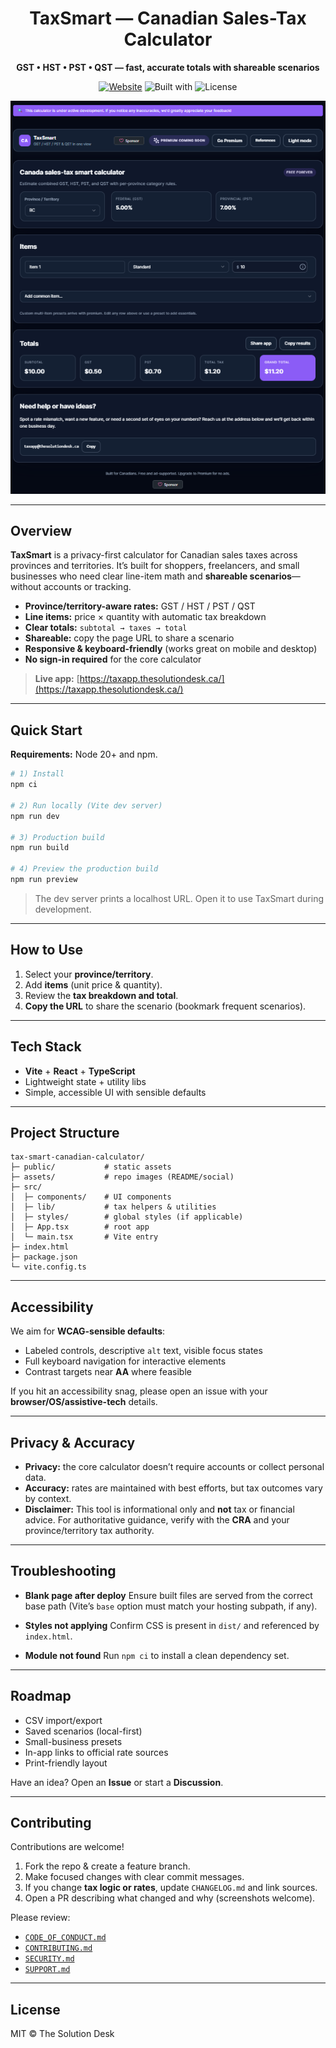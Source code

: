 <div align="center">

# TaxSmart — Canadian Sales-Tax Calculator

**GST • HST • PST • QST — fast, accurate totals with shareable scenarios**

[![Website](https://img.shields.io/badge/Live%20App-taxapp.thesolutiondesk.ca-2b6cb0?labelColor=0b1020\&logo=globe\&logoColor=white)](https://taxapp.thesolutiondesk.ca/)
![Built with](https://img.shields.io/badge/Vite-React%20%2B%20TypeScript-5e5eff?labelColor=0b1020\&logo=vite\&logoColor=white)
![License](https://img.shields.io/badge/License-MIT-10b981?labelColor=0b1020)

</div>

<p align="center">
  <img src="./assets/app-image.jpg" alt="TaxSmart app showing province selector, line items, and GST/HST/PST/QST breakdown" width="820">
</p>

---

## Overview

**TaxSmart** is a privacy-first calculator for Canadian sales taxes across provinces and territories.
It’s built for shoppers, freelancers, and small businesses who need clear line-item math and **shareable scenarios**—without accounts or tracking.

* **Province/territory-aware rates:** GST / HST / PST / QST
* **Line items:** price × quantity with automatic tax breakdown
* **Clear totals:** `subtotal → taxes → total`
* **Shareable:** copy the page URL to share a scenario
* **Responsive & keyboard-friendly** (works great on mobile and desktop)
* **No sign-in required** for the core calculator

> **Live app:** [https://taxapp.thesolutiondesk.ca/](https://taxapp.thesolutiondesk.ca/)

---

## Quick Start

**Requirements:** Node 20+ and npm.

```bash
# 1) Install
npm ci

# 2) Run locally (Vite dev server)
npm run dev

# 3) Production build
npm run build

# 4) Preview the production build
npm run preview
```

> The dev server prints a localhost URL. Open it to use TaxSmart during development.

---

## How to Use

1. Select your **province/territory**.
2. Add **items** (unit price & quantity).
3. Review the **tax breakdown and total**.
4. **Copy the URL** to share the scenario (bookmark frequent scenarios).

---

## Tech Stack

* **Vite** + **React** + **TypeScript**
* Lightweight state + utility libs
* Simple, accessible UI with sensible defaults

---

## Project Structure

```
tax-smart-canadian-calculator/
├─ public/           # static assets
├─ assets/           # repo images (README/social)
├─ src/
│  ├─ components/    # UI components
│  ├─ lib/           # tax helpers & utilities
│  ├─ styles/        # global styles (if applicable)
│  ├─ App.tsx        # root app
│  └─ main.tsx       # Vite entry
├─ index.html
├─ package.json
└─ vite.config.ts
```

---

## Accessibility

We aim for **WCAG-sensible defaults**:

* Labeled controls, descriptive `alt` text, visible focus states
* Full keyboard navigation for interactive elements
* Contrast targets near **AA** where feasible

If you hit an accessibility snag, please open an issue with your **browser/OS/assistive-tech** details.

---

## Privacy & Accuracy

* **Privacy:** the core calculator doesn’t require accounts or collect personal data.
* **Accuracy:** rates are maintained with best efforts, but tax outcomes vary by context.
* **Disclaimer:** This tool is informational only and **not** tax or financial advice.
  For authoritative guidance, verify with the **CRA** and your province/territory tax authority.

---

## Troubleshooting

* **Blank page after deploy**
  Ensure built files are served from the correct base path
  (Vite’s `base` option must match your hosting subpath, if any).

* **Styles not applying**
  Confirm CSS is present in `dist/` and referenced by `index.html`.

* **Module not found**
  Run `npm ci` to install a clean dependency set.

---

## Roadmap

* CSV import/export
* Saved scenarios (local-first)
* Small-business presets
* In-app links to official rate sources
* Print-friendly layout

Have an idea? Open an **Issue** or start a **Discussion**.

---

## Contributing

Contributions are welcome!

1. Fork the repo & create a feature branch.
2. Make focused changes with clear commit messages.
3. If you change **tax logic or rates**, update `CHANGELOG.md` and link sources.
4. Open a PR describing what changed and why (screenshots welcome).

Please review:

* [`CODE_OF_CONDUCT.md`](./CODE_OF_CONDUCT.md)
* [`CONTRIBUTING.md`](./CONTRIBUTING.md)
* [`SECURITY.md`](./SECURITY.md)
* [`SUPPORT.md`](./SUPPORT.md)

---

## License

MIT © The Solution Desk
